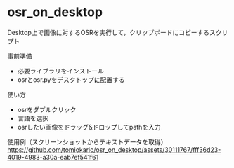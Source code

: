 # osr_on_desktop
Desktop上で画像に対するOSRを実行して，クリップボードにコピーするスクリプト

事前準備
- 必要ライブラリをインストール
- osrとosr.pyをデスクトップに配置する

使い方
- osrをダブルクリック
- 言語を選択
- osrしたい画像をドラッグ&ドロップしてpathを入力

使用例（スクリーンショットからテキストデータを取得）
https://github.com/tomiokario/osr_on_desktop/assets/30111767/fff36d23-4019-4983-a30a-eab7ef541f61

